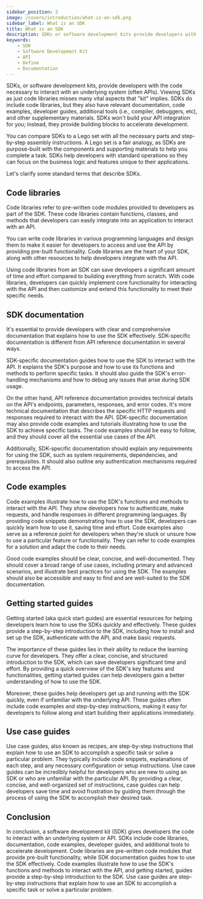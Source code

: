```yaml
---
sidebar_position: 2
image: /covers/introduction/what-is-an-sdk.png
sidebar_label: What is an SDK
title: What is an SDK
description: SDKs or software development kits provide developers with code libraries, documentation, getting started and use case guides in a programming language they know and use to integrate with APIs.
keywords: 
    - SDK
    - Software Development Kit
    - API
    - Define
    - Documentation
---
```


SDKs, or software development kits, provide developers with the code necessary to interact with an underlying system (often APIs). Viewing SDKs as just code libraries misses many vital aspects that "kit" implies. SDKs do include code libraries, but they also have relevant documentation, code examples, developer guides, additional tools (i.e., compiler, debuggers, etc), and other supplementary materials. SDKs won't build your API integration for you; instead, they provide building blocks to accelerate development.

You can compare SDKs to a Lego set with all the necessary parts and step-by-step assembly instructions. A Lego set is a fair analogy, as SDKs are purpose-built with the components and supporting materials to help you complete a task. SDKs help developers with standard operations so they can focus on the business logic and features unique to their applications.

Let's clarify some standard terms that describe SDKs.

## Code libraries​
Code libraries refer to pre-written code modules provided to developers as part of the SDK. These code libraries contain functions, classes, and methods that developers can easily integrate into an application to interact with an API.

You can write code libraries in various programming languages and design them to make it easier for developers to access and use the API by providing pre-built functionality. Code libraries are the heart of your SDK, along with other resources to help developers integrate with the API.

Using code libraries from an SDK can save developers a significant amount of time and effort compared to building everything from scratch. With code libraries, developers can quickly implement core functionality for interacting with the API and then customize and extend this functionality to meet their specific needs.

## SDK documentation​
It's essential to provide developers with clear and comprehensive documentation that explains how to use the SDK effectively. SDK-specific documentation is different from API reference documentation in several ways.

SDK-specific documentation guides how to use the SDK to interact with the API. It explains the SDK's purpose and how to use its functions and methods to perform specific tasks. It should also guide the SDK's error-handling mechanisms and how to debug any issues that arise during SDK usage.

On the other hand, API reference documentation provides technical details on the API's endpoints, parameters, responses, and error codes. It's more technical documentation that describes the specific HTTP requests and responses required to interact with the API.
SDK-specific documentation may also provide code examples and tutorials illustrating how to use the SDK to achieve specific tasks. The code examples should be easy to follow, and they should cover all the essential use cases of the API.

Additionally, SDK-specific documentation should explain any requirements for using the SDK, such as system requirements, dependencies, and prerequisites. It should also outline any authentication mechanisms required to access the API.

## Code examples​
Code examples illustrate how to use the SDK's functions and methods to interact with the API. They show developers how to authenticate, make requests, and handle responses in different programming languages. By providing code snippets demonstrating how to use the SDK, developers can quickly learn how to use it, saving time and effort.
Code examples also serve as a reference point for developers when they're stuck or unsure how to use a particular feature or functionality. They can refer to code examples for a solution and adapt the code to their needs.

Good code examples should be clear, concise, and well-documented. They should cover a broad range of use cases, including primary and advanced scenarios, and illustrate best practices for using the SDK. The examples should also be accessible and easy to find and are well-suited to the SDK documentation.

## Getting started guides​
Getting started (aka quick start guides) are essential resources for helping developers learn how to use the SDKs quickly and effectively. These guides provide a step-by-step introduction to the SDK, including how to install and set up the SDK, authenticate with the API, and make basic requests.

The importance of these guides lies in their ability to reduce the learning curve for developers. They offer a clear, concise, and structured introduction to the SDK, which can save developers significant time and effort. By providing a quick overview of the SDK's key features and functionalities, getting started guides can help developers gain a better understanding of how to use the SDK.

Moreover, these guides help developers get up and running with the SDK quickly, even if unfamiliar with the underlying API. These guides often include code examples and step-by-step instructions, making it easy for developers to follow along and start building their applications immediately.

## Use case guides​
Use case guides, also known as recipes, are step-by-step instructions that explain how to use an SDK to accomplish a specific task or solve a particular problem. They typically include code snippets, explanations of each step, and any necessary configuration or setup instructions.
Use case guides can be incredibly helpful for developers who are new to using an SDK or who are unfamiliar with the particular API. By providing a clear, concise, and well-organized set of instructions, case guides can help developers save time and avoid frustration by guiding them through the process of using the SDK to accomplish their desired task.

## Conclusion​
In conclusion, a software development kit (SDK) gives developers the code to interact with an underlying system or API. SDKs include code libraries, documentation, code examples, developer guides, and additional tools to accelerate development. Code libraries are pre-written code modules that provide pre-built functionality, while SDK documentation guides how to use the SDK effectively. Code examples illustrate how to use the SDK's functions and methods to interact with the API, and getting started, guides provide a step-by-step introduction to the SDK. Use case guides are step-by-step instructions that explain how to use an SDK to accomplish a specific task or solve a particular problem.